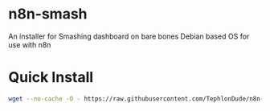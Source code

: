# n8n-smash
An installer for Smashing dashboard on bare bones Debian based OS for use with n8n

# Quick Install

``` bash
wget --no-cache -O - https://raw.githubusercontent.com/TephlonDude/n8n-smash/master/scripts/n8n-smash-install.sh | bash
```